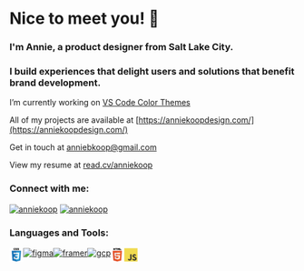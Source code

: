 # Nice to meet you! 🤗
### I'm Annie, a product designer from Salt Lake City. 
### I build experiences that delight users and solutions that benefit brand development.

I’m currently working on [VS Code Color Themes](https://github.com/anniekoop/abk-color-theme.git)

All of my projects are available at [https://anniekoopdesign.com/](https://anniekoopdesign.com/)

Get in touch at anniebkoop@gmail.com

View my resume at [read.cv/anniekoop](https://read.cv/anniekoop)

<h3 align="left">Connect with me:</h3>
<p align="left">
<a href="https://linkedin.com/in/anniekoop" target="blank"><img align="center" src="https://raw.githubusercontent.com/rahuldkjain/github-profile-readme-generator/master/src/images/icons/Social/linked-in-alt.svg" alt="anniekoop" height="30" width="40" /></a>
<a href="https://www.behance.net/anniekoop" target="blank"><img align="center" src="https://raw.githubusercontent.com/rahuldkjain/github-profile-readme-generator/master/src/images/icons/Social/behance.svg" alt="anniekoop" height="30" width="40" /></a>
</p>

<h3 align="left">Languages and Tools:</h3>
<div style="display: flex" style="gap: 0.5rem"> <a href="https://www.w3schools.com/css/" target="_blank" rel="noreferrer"> <img src="https://raw.githubusercontent.com/devicons/devicon/master/icons/css3/css3-original-wordmark.svg" alt="css3" width="24" height="24"/> </a> <a href="https://www.figma.com/" target="_blank" rel="noreferrer"> <img src="https://www.vectorlogo.zone/logos/figma/figma-icon.svg" alt="figma" width="24" height="24"/> </a> <a href="https://www.framer.com/" target="_blank" rel="noreferrer"> <img src="https://www.vectorlogo.zone/logos/framer/framer-icon.svg" alt="framer" width="24" height="24"/> </a> <a href="https://cloud.google.com" target="_blank" rel="noreferrer"> <img src="https://www.vectorlogo.zone/logos/google_cloud/google_cloud-icon.svg" alt="gcp" width="24" height="24"/> </a> <a href="https://www.w3.org/html/" target="_blank" rel="noreferrer"> <img src="https://raw.githubusercontent.com/devicons/devicon/master/icons/html5/html5-original-wordmark.svg" alt="html5" width="24" height="24"/> </a> <a href="https://developer.mozilla.org/en-US/docs/Web/JavaScript" target="_blank" rel="noreferrer"> <img src="https://raw.githubusercontent.com/devicons/devicon/master/icons/javascript/javascript-original.svg" alt="javascript" width="24" height="24"/> </a> </div>
